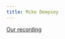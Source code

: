 ```yaml
---
title: Mike Dempsey
---
```


[Our recording](https://www.dropbox.com/s/if0ycugbslv8sqy/01%20Mike%20Dempsey.m4a?dl=0)

```

```
